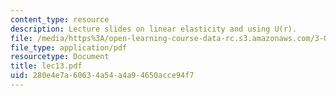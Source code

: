 ```yaml
---
content_type: resource
description: Lecture slides on linear elasticity and using U(r).
file: /media/https%3A/open-learning-course-data-rc.s3.amazonaws.com/3-032-mechanical-behavior-of-materials-fall-2007/280e4e7a60634a54a4a94650acce94f7_lec13.pdf
file_type: application/pdf
resourcetype: Document
title: lec13.pdf
uid: 280e4e7a-6063-4a54-a4a9-4650acce94f7
---
```


